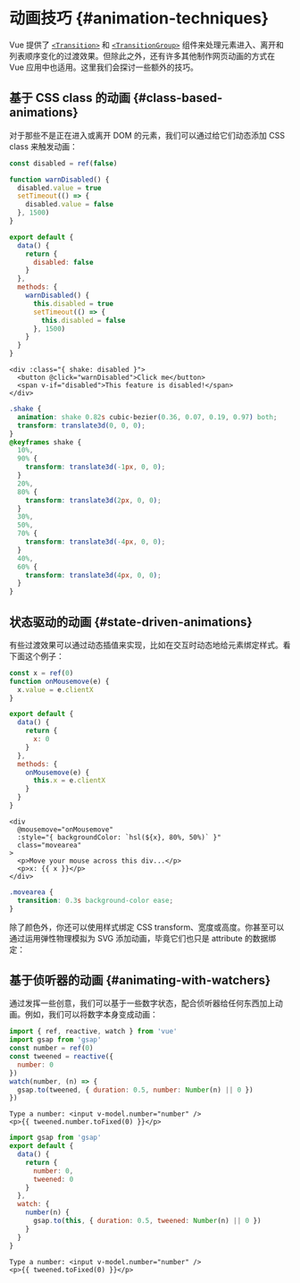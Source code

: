 <script setup>
import ElasticHeader from './demos/ElasticHeader.vue'
import DisabledButton from './demos/DisabledButton.vue'
import Colors from './demos/Colors.vue'
import AnimateWatcher from './demos/AnimateWatcher.vue'
</script>

# 动画技巧 {#animation-techniques}

Vue 提供了 [`<Transition>`](/guide/built-ins/transition) 和 [`<TransitionGroup>`](/guide/built-ins/transition-group) 组件来处理元素进入、离开和列表顺序变化的过渡效果。但除此之外，还有许多其他制作网页动画的方式在 Vue 应用中也适用。这里我们会探讨一些额外的技巧。

## 基于 CSS class 的动画 {#class-based-animations}

对于那些不是正在进入或离开 DOM 的元素，我们可以通过给它们动态添加 CSS class 来触发动画：

<div class="composition-api">

```js
const disabled = ref(false)

function warnDisabled() {
  disabled.value = true
  setTimeout(() => {
    disabled.value = false
  }, 1500)
}
```

</div>
<div class="options-api">

```js
export default {
  data() {
    return {
      disabled: false
    }
  },
  methods: {
    warnDisabled() {
      this.disabled = true
      setTimeout(() => {
        this.disabled = false
      }, 1500)
    }
  }
}
```

</div>

```vue-html
<div :class="{ shake: disabled }">
  <button @click="warnDisabled">Click me</button>
  <span v-if="disabled">This feature is disabled!</span>
</div>
```

```css
.shake {
  animation: shake 0.82s cubic-bezier(0.36, 0.07, 0.19, 0.97) both;
  transform: translate3d(0, 0, 0);
}
@keyframes shake {
  10%,
  90% {
    transform: translate3d(-1px, 0, 0);
  }
  20%,
  80% {
    transform: translate3d(2px, 0, 0);
  }
  30%,
  50%,
  70% {
    transform: translate3d(-4px, 0, 0);
  }
  40%,
  60% {
    transform: translate3d(4px, 0, 0);
  }
}
```

<DisabledButton />

## 状态驱动的动画 {#state-driven-animations}

有些过渡效果可以通过动态插值来实现，比如在交互时动态地给元素绑定样式。看下面这个例子：

<div class="composition-api">

```js
const x = ref(0)
function onMousemove(e) {
  x.value = e.clientX
}
```

</div>
<div class="options-api">

```js
export default {
  data() {
    return {
      x: 0
    }
  },
  methods: {
    onMousemove(e) {
      this.x = e.clientX
    }
  }
}
```

</div>

```vue-html
<div
  @mousemove="onMousemove"
  :style="{ backgroundColor: `hsl(${x}, 80%, 50%)` }"
  class="movearea"
>
  <p>Move your mouse across this div...</p>
  <p>x: {{ x }}</p>
</div>
```

```css
.movearea {
  transition: 0.3s background-color ease;
}
```

<Colors />

除了颜色外，你还可以使用样式绑定 CSS transform、宽度或高度。你甚至可以通过运用弹性物理模拟为 SVG 添加动画，毕竟它们也只是 attribute 的数据绑定：

<ElasticHeader />

## 基于侦听器的动画 {#animating-with-watchers}

通过发挥一些创意，我们可以基于一些数字状态，配合侦听器给任何东西加上动画。例如，我们可以将数字本身变成动画：

<div class="composition-api">

```js
import { ref, reactive, watch } from 'vue'
import gsap from 'gsap'
const number = ref(0)
const tweened = reactive({
  number: 0
})
watch(number, (n) => {
  gsap.to(tweened, { duration: 0.5, number: Number(n) || 0 })
})
```

```vue-html
Type a number: <input v-model.number="number" />
<p>{{ tweened.number.toFixed(0) }}</p>
```

</div>
<div class="options-api">

```js
import gsap from 'gsap'
export default {
  data() {
    return {
      number: 0,
      tweened: 0
    }
  },
  watch: {
    number(n) {
      gsap.to(this, { duration: 0.5, tweened: Number(n) || 0 })
    }
  }
}
```

```vue-html
Type a number: <input v-model.number="number" />
<p>{{ tweened.toFixed(0) }}</p>
```

</div>

<AnimateWatcher />
